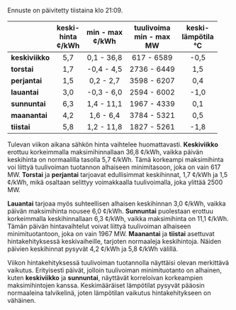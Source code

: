 Ennuste on päivitetty tiistaina klo 21:09.

|              | keski-<br>hinta<br>¢/kWh | min - max<br>¢/kWh | tuulivoima<br>min - max<br>MW | keski-<br>lämpötila<br>°C |
|:-------------|:----------------:|:----------------:|:-------------:|:-------------:|
| **keskiviikko** | 5,7            | 0,1 - 36,8       | 617 - 6589    | -0,5          |
| **torstai**    | 1,7            | -0,4 - 4,5       | 2736 - 6449   | 1,5           |
| **perjantai**  | 1,5            | 0,2 - 2,7        | 3598 - 6207   | 0,4           |
| **lauantai**   | 3,0            | -0,3 - 6,0       | 2594 - 6002   | -1,0          |
| **sunnuntai**  | 6,3            | 1,4 - 11,1       | 1967 - 4339   | 0,1           |
| **maanantai**  | 4,2            | 1,6 - 6,4        | 3784 - 5321   | 0,5           |
| **tiistai**    | 5,8            | 1,2 - 11,8       | 1827 - 5261   | -1,8          |

Tulevan viikon aikana sähkön hinta vaihtelee huomattavasti. **Keskiviikko** erottuu korkeimmalla maksimihinnallaan 36,8 ¢/kWh, vaikka päivän keskihinta on normaalilla tasolla 5,7 ¢/kWh. Tämä korkeampi maksimihinta voi liittyä tuulivoiman tuotannon alhaiseen minimitasoon, joka on vain 617 MW. **Torstai** ja **perjantai** tarjoavat edullisimmat keskihinnat, 1,7 ¢/kWh ja 1,5 ¢/kWh, mikä osaltaan selittyy voimakkaalla tuulivoimalla, joka ylittää 2500 MW.

**Lauantai** tarjoaa myös suhteellisen alhaisen keskihinnan 3,0 ¢/kWh, vaikka päivän maksimihinta nousee 6,0 ¢/kWh. **Sunnuntai** puolestaan erottuu korkeimmalla keskihinnallaan 6,3 ¢/kWh, vaikka maksimihinta on 11,1 ¢/kWh. Tämän päivän hintavaihtelut voivat liittyä tuulivoiman alhaiseen minimituotantoon, joka on vain 1967 MW. **Maanantai** ja **tiistai** asettuvat hintakehityksessä keskivaiheille, tarjoten normaaleja keskihintoja. Näiden päivien keskihinnat pysyvät 4,2 ¢/kWh ja 5,8 ¢/kWh välillä.

Viikon hintakehityksessä tuulivoiman tuotannolla näyttäisi olevan merkittävä vaikutus. Erityisesti päivät, jolloin tuulivoiman minimituotanto on alhainen, kuten **keskiviikko** ja **sunnuntai**, näyttävät korreloivan korkeampien maksimihintojen kanssa. Keskimääräiset lämpötilat pysyvät pääosin normaaleina talvikelinä, joten lämpötilan vaikutus hintakehitykseen on vähäinen.